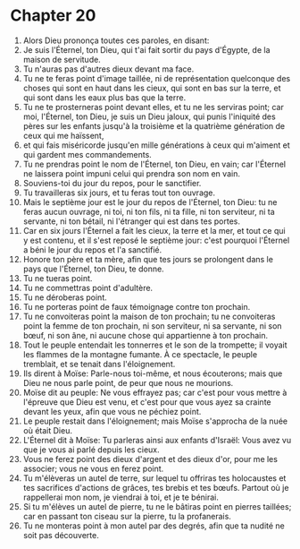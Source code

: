 # Chapter 20

1. Alors Dieu prononça toutes ces paroles, en disant:
2. Je suis l'Éternel, ton Dieu, qui t'ai fait sortir du pays d'Égypte, de la maison de servitude.
3. Tu n'auras pas d'autres dieux devant ma face.
4. Tu ne te feras point d'image taillée, ni de représentation quelconque des choses qui sont en haut dans les cieux, qui sont en bas sur la terre, et qui sont dans les eaux plus bas que la terre.
5. Tu ne te prosterneras point devant elles, et tu ne les serviras point; car moi, l'Éternel, ton Dieu, je suis un Dieu jaloux, qui punis l'iniquité des pères sur les enfants jusqu'à la troisième et la quatrième génération de ceux qui me haïssent,
6. et qui fais miséricorde jusqu'en mille générations à ceux qui m'aiment et qui gardent mes commandements.
7. Tu ne prendras point le nom de l'Éternel, ton Dieu, en vain; car l'Éternel ne laissera point impuni celui qui prendra son nom en vain.
8. Souviens-toi du jour du repos, pour le sanctifier.
9. Tu travailleras six jours, et tu feras tout ton ouvrage.
10. Mais le septième jour est le jour du repos de l'Éternel, ton Dieu: tu ne feras aucun ouvrage, ni toi, ni ton fils, ni ta fille, ni ton serviteur, ni ta servante, ni ton bétail, ni l'étranger qui est dans tes portes.
11. Car en six jours l'Éternel a fait les cieux, la terre et la mer, et tout ce qui y est contenu, et il s'est reposé le septième jour: c'est pourquoi l'Éternel a béni le jour du repos et l'a sanctifié.
12. Honore ton père et ta mère, afin que tes jours se prolongent dans le pays que l'Éternel, ton Dieu, te donne.
13. Tu ne tueras point.
14. Tu ne commettras point d'adultère.
15. Tu ne déroberas point.
16. Tu ne porteras point de faux témoignage contre ton prochain.
17. Tu ne convoiteras point la maison de ton prochain; tu ne convoiteras point la femme de ton prochain, ni son serviteur, ni sa servante, ni son bœuf, ni son âne, ni aucune chose qui appartienne à ton prochain.
18. Tout le peuple entendait les tonnerres et le son de la trompette; il voyait les flammes de la montagne fumante. À ce spectacle, le peuple tremblait, et se tenait dans l'éloignement.
19. Ils dirent à Moïse: Parle-nous toi-même, et nous écouterons; mais que Dieu ne nous parle point, de peur que nous ne mourions.
20. Moïse dit au peuple: Ne vous effrayez pas; car c'est pour vous mettre à l'épreuve que Dieu est venu, et c'est pour que vous ayez sa crainte devant les yeux, afin que vous ne péchiez point.
21. Le peuple restait dans l'éloignement; mais Moïse s'approcha de la nuée où était Dieu.
22. L'Éternel dit à Moïse: Tu parleras ainsi aux enfants d'Israël: Vous avez vu que je vous ai parlé depuis les cieux.
23. Vous ne ferez point des dieux d'argent et des dieux d'or, pour me les associer; vous ne vous en ferez point.
24. Tu m'élèveras un autel de terre, sur lequel tu offriras tes holocaustes et tes sacrifices d'actions de grâces, tes brebis et tes bœufs. Partout où je rappellerai mon nom, je viendrai à toi, et je te bénirai.
25. Si tu m'élèves un autel de pierre, tu ne le bâtiras point en pierres taillées; car en passant ton ciseau sur la pierre, tu la profanerais.
26. Tu ne monteras point à mon autel par des degrés, afin que ta nudité ne soit pas découverte.

